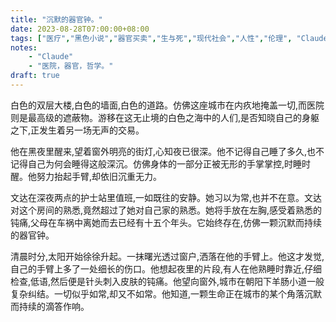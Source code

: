 ```yaml
---
title: "沉默的器官钟。"
date: 2023-08-28T07:00:00+08:00
tags: ["医疗","黑色小说","器官买卖","生与死","现代社会","人性","伦理", "Claude"]
notes:
    - "Claude"
    - "医院，器官，哲学。"
draft: true
---
```


白色的双层大楼,白色的墙面,白色的道路。仿佛这座城市在内疚地掩盖一切,而医院则是最高级的遮蔽物。游移在这无止境的白色之海中的人们,是否知晓自己的身躯之下,正发生着另一场无声的交易。

他在黑夜里醒来,望着窗外明亮的街灯,心知夜已很深。他不记得自己睡了多久,也不记得自己为何会睡得这般深沉。仿佛身体的一部分正被无形的手掌掌控,时睡时醒。他努力抬起手臂,却依旧沉重无力。

文达在深夜两点的护士站里值班,一如既往的安静。她习以为常,也并不在意。文达对这个房间的熟悉,竟然超过了她对自己家的熟悉。她将手放在左胸,感受着熟悉的钝痛,父母在车祸中离她而去已经有十五个年头。它始终存在,仿佛一颗沉默而持续的器官钟。

清晨时分,太阳开始徐徐升起。一抹曙光透过窗户,洒落在他的手臂上。他这才发觉,自己的手臂上多了一处细长的伤口。他想起夜里的片段,有人在他熟睡时靠近,仔细检查,低语,然后便是针头刺入皮肤的钝痛。他望向窗外,城市在朝阳下羊肠小道一般复杂纠结。一切似乎如常,却又不如常。他知道,一颗生命正在城市的某个角落沉默而持续的滴答作响。